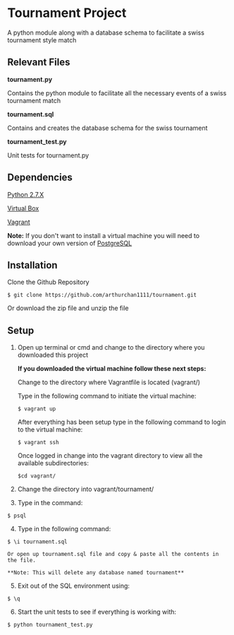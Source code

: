 # Tournament Project
A python module along with a database schema to facilitate a swiss tournament style match

## Relevant Files

**tournament.py**

Contains the python module to facilitate all the necessary events of a swiss tournament match

**tournament.sql**

Contains and creates the database schema for the swiss tournament

**tournament_test.py**

Unit tests for tournament.py

## Dependencies
[Python 2.7.X](https://www.python.org/downloads/)  

[Virtual Box](https://www.virtualbox.org/wiki/Downloads)

[Vagrant](https://www.vagrantup.com/downloads.html)

**Note:** If you don't want to install a virtual machine you will need to download your own version of [PostgreSQL](https://www.postgresql.org/download/)

##  Installation
Clone the Github Repository
```
$ git clone https://github.com/arthurchan1111/tournament.git
```
Or download the zip file and unzip the file

## Setup

1. Open up terminal or cmd and change to the directory where you downloaded this project

    **If you downloaded the virtual machine follow these next steps:**

    Change to the directory where Vagrantfile is located (vagrant/)

    Type in the following command to initiate the virtual machine:
    ```
    $ vagrant up
    ```

    After everything has been setup type in the following command to login to the virtual machine:
    ```
    $ vagrant ssh
    ```

    Once logged in change into the vagrant directory to view all the available subdirectories:
    ```
    $cd vagrant/
    ```

2. Change the directory into vagrant/tournament/

3. Type in the command:

  ```
  $ psql
  ```

4. Type in the following command:

  ```
  $ \i tournament.sql
  ```
    Or open up tournament.sql file and copy & paste all the contents in the file.

    **Note: This will delete any database named tournament**

5. Exit out of the SQL environment using:
  ```
  $ \q
  ```

6. Start the unit tests to see if everything is working with:
  ```
  $ python tournament_test.py
  ```
